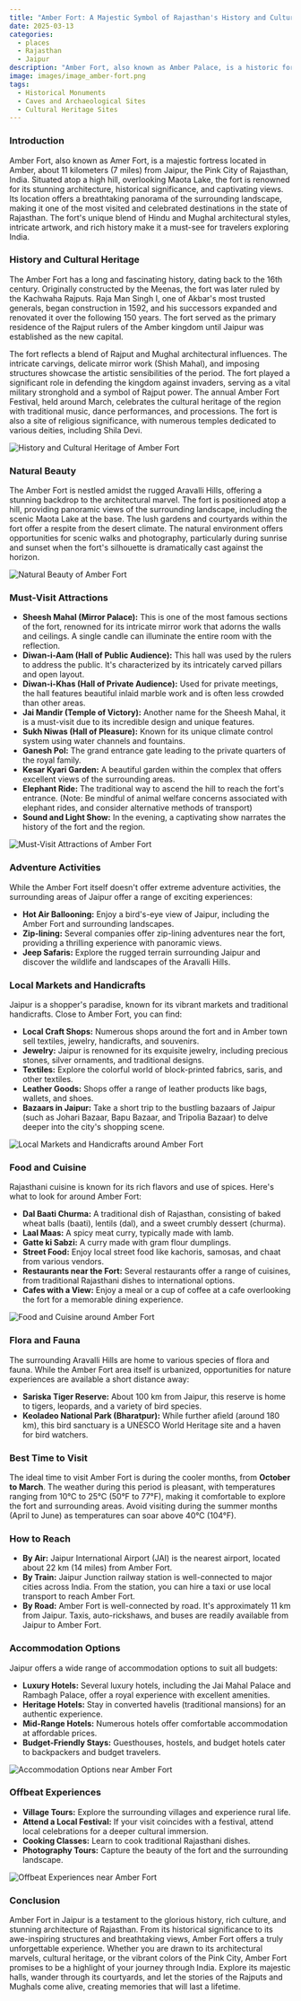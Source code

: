 ```yaml
---
title: "Amber Fort: A Majestic Symbol of Rajasthan's History and Culture"
date: 2025-03-13
categories:
  - places
  - Rajasthan
  - Jaipur
description: "Amber Fort, also known as Amber Palace, is a historic fort located in Jaipur, Rajasthan. Built by Raja Man Singh I in 1592 and expanded during the reign of Raja Jai Singh II, it is a prime example of Rajasthani architecture. The fort features stunning palaces, such as the Sheesh Mahal (Hall of Mirrors), known for its intricate mirror work and ceiling with tiny mirrors reflecting light from chandeliers. It is one of the most visited tourist attractions in Rajasthan."
image: images/image_amber-fort.png
tags: 
  - Historical Monuments
  - Caves and Archaeological Sites
  - Cultural Heritage Sites
---
```



### **Introduction**

Amber Fort, also known as Amer Fort, is a majestic fortress located in Amber, about 11 kilometers (7 miles) from Jaipur, the Pink City of Rajasthan, India. Situated atop a high hill, overlooking Maota Lake, the fort is renowned for its stunning architecture, historical significance, and captivating views. Its location offers a breathtaking panorama of the surrounding landscape, making it one of the most visited and celebrated destinations in the state of Rajasthan. The fort's unique blend of Hindu and Mughal architectural styles, intricate artwork, and rich history make it a must-see for travelers exploring India.

### **History and Cultural Heritage**

The Amber Fort has a long and fascinating history, dating back to the 16th century. Originally constructed by the Meenas, the fort was later ruled by the Kachwaha Rajputs. Raja Man Singh I, one of Akbar's most trusted generals, began construction in 1592, and his successors expanded and renovated it over the following 150 years. The fort served as the primary residence of the Rajput rulers of the Amber kingdom until Jaipur was established as the new capital.

The fort reflects a blend of Rajput and Mughal architectural influences. The intricate carvings, delicate mirror work (Shish Mahal), and imposing structures showcase the artistic sensibilities of the period. The fort played a significant role in defending the kingdom against invaders, serving as a vital military stronghold and a symbol of Rajput power. The annual Amber Fort Festival, held around March, celebrates the cultural heritage of the region with traditional music, dance performances, and processions. The fort is also a site of religious significance, with numerous temples dedicated to various deities, including Shila Devi.

<img src="placeholder_image_amber_fort_history.jpg" alt="History and Cultural Heritage of Amber Fort">

### **Natural Beauty**

The Amber Fort is nestled amidst the rugged Aravalli Hills, offering a stunning backdrop to the architectural marvel. The fort is positioned atop a hill, providing panoramic views of the surrounding landscape, including the scenic Maota Lake at the base. The lush gardens and courtyards within the fort offer a respite from the desert climate. The natural environment offers opportunities for scenic walks and photography, particularly during sunrise and sunset when the fort's silhouette is dramatically cast against the horizon.

<img src="placeholder_image_amber_fort_natural_beauty.jpg" alt="Natural Beauty of Amber Fort">

### **Must-Visit Attractions**

*   **Sheesh Mahal (Mirror Palace):** This is one of the most famous sections of the fort, renowned for its intricate mirror work that adorns the walls and ceilings. A single candle can illuminate the entire room with the reflection.
*   **Diwan-i-Aam (Hall of Public Audience):** This hall was used by the rulers to address the public. It's characterized by its intricately carved pillars and open layout.
*   **Diwan-i-Khas (Hall of Private Audience):** Used for private meetings, the hall features beautiful inlaid marble work and is often less crowded than other areas.
*   **Jai Mandir (Temple of Victory):** Another name for the Sheesh Mahal, it is a must-visit due to its incredible design and unique features.
*   **Sukh Niwas (Hall of Pleasure):** Known for its unique climate control system using water channels and fountains.
*   **Ganesh Pol:** The grand entrance gate leading to the private quarters of the royal family.
*   **Kesar Kyari Garden:** A beautiful garden within the complex that offers excellent views of the surrounding areas.
*   **Elephant Ride:** The traditional way to ascend the hill to reach the fort's entrance. (Note: Be mindful of animal welfare concerns associated with elephant rides, and consider alternative methods of transport)
*   **Sound and Light Show:** In the evening, a captivating show narrates the history of the fort and the region.

<img src="placeholder_image_amber_fort_attractions.jpg" alt="Must-Visit Attractions of Amber Fort">

### **Adventure Activities**

While the Amber Fort itself doesn't offer extreme adventure activities, the surrounding areas of Jaipur offer a range of exciting experiences:

*   **Hot Air Ballooning:** Enjoy a bird's-eye view of Jaipur, including the Amber Fort and surrounding landscapes.
*   **Zip-lining:** Several companies offer zip-lining adventures near the fort, providing a thrilling experience with panoramic views.
*   **Jeep Safaris:** Explore the rugged terrain surrounding Jaipur and discover the wildlife and landscapes of the Aravalli Hills.

### **Local Markets and Handicrafts**

Jaipur is a shopper's paradise, known for its vibrant markets and traditional handicrafts. Close to Amber Fort, you can find:

*   **Local Craft Shops:** Numerous shops around the fort and in Amber town sell textiles, jewelry, handicrafts, and souvenirs.
*   **Jewelry:** Jaipur is renowned for its exquisite jewelry, including precious stones, silver ornaments, and traditional designs.
*   **Textiles:** Explore the colorful world of block-printed fabrics, saris, and other textiles.
*   **Leather Goods:** Shops offer a range of leather products like bags, wallets, and shoes.
*   **Bazaars in Jaipur:** Take a short trip to the bustling bazaars of Jaipur (such as Johari Bazaar, Bapu Bazaar, and Tripolia Bazaar) to delve deeper into the city's shopping scene.

<img src="placeholder_image_amber_fort_local_markets.jpg" alt="Local Markets and Handicrafts around Amber Fort">

### **Food and Cuisine**

Rajasthani cuisine is known for its rich flavors and use of spices. Here's what to look for around Amber Fort:

*   **Dal Baati Churma:** A traditional dish of Rajasthan, consisting of baked wheat balls (baati), lentils (dal), and a sweet crumbly dessert (churma).
*   **Laal Maas:** A spicy meat curry, typically made with lamb.
*   **Gatte ki Sabzi:** A curry made with gram flour dumplings.
*   **Street Food:** Enjoy local street food like kachoris, samosas, and chaat from various vendors.
*   **Restaurants near the Fort:** Several restaurants offer a range of cuisines, from traditional Rajasthani dishes to international options.
*   **Cafes with a View:** Enjoy a meal or a cup of coffee at a cafe overlooking the fort for a memorable dining experience.

<img src="placeholder_image_amber_fort_food.jpg" alt="Food and Cuisine around Amber Fort">

### **Flora and Fauna**

The surrounding Aravalli Hills are home to various species of flora and fauna. While the Amber Fort area itself is urbanized, opportunities for nature experiences are available a short distance away:

*   **Sariska Tiger Reserve:** About 100 km from Jaipur, this reserve is home to tigers, leopards, and a variety of bird species.
*   **Keoladeo National Park (Bharatpur):** While further afield (around 180 km), this bird sanctuary is a UNESCO World Heritage site and a haven for bird watchers.

### **Best Time to Visit**

The ideal time to visit Amber Fort is during the cooler months, from **October to March**. The weather during this period is pleasant, with temperatures ranging from 10°C to 25°C (50°F to 77°F), making it comfortable to explore the fort and surrounding areas. Avoid visiting during the summer months (April to June) as temperatures can soar above 40°C (104°F).

### **How to Reach**

*   **By Air:** Jaipur International Airport (JAI) is the nearest airport, located about 22 km (14 miles) from Amber Fort.
*   **By Train:** Jaipur Junction railway station is well-connected to major cities across India. From the station, you can hire a taxi or use local transport to reach Amber Fort.
*   **By Road:** Amber Fort is well-connected by road. It's approximately 11 km from Jaipur. Taxis, auto-rickshaws, and buses are readily available from Jaipur to Amber Fort.

### **Accommodation Options**

Jaipur offers a wide range of accommodation options to suit all budgets:

*   **Luxury Hotels:** Several luxury hotels, including the Jai Mahal Palace and Rambagh Palace, offer a royal experience with excellent amenities.
*   **Heritage Hotels:** Stay in converted havelis (traditional mansions) for an authentic experience.
*   **Mid-Range Hotels:** Numerous hotels offer comfortable accommodation at affordable prices.
*   **Budget-Friendly Stays:** Guesthouses, hostels, and budget hotels cater to backpackers and budget travelers.

<img src="placeholder_image_amber_fort_accommodation.jpg" alt="Accommodation Options near Amber Fort">

### **Offbeat Experiences**

*   **Village Tours:** Explore the surrounding villages and experience rural life.
*   **Attend a Local Festival:** If your visit coincides with a festival, attend local celebrations for a deeper cultural immersion.
*   **Cooking Classes:** Learn to cook traditional Rajasthani dishes.
*   **Photography Tours:** Capture the beauty of the fort and the surrounding landscape.

<img src="placeholder_image_amber_fort_offbeat.jpg" alt="Offbeat Experiences near Amber Fort">

### **Conclusion**

Amber Fort in Jaipur is a testament to the glorious history, rich culture, and stunning architecture of Rajasthan. From its historical significance to its awe-inspiring structures and breathtaking views, Amber Fort offers a truly unforgettable experience. Whether you are drawn to its architectural marvels, cultural heritage, or the vibrant colors of the Pink City, Amber Fort promises to be a highlight of your journey through India. Explore its majestic halls, wander through its courtyards, and let the stories of the Rajputs and Mughals come alive, creating memories that will last a lifetime.


